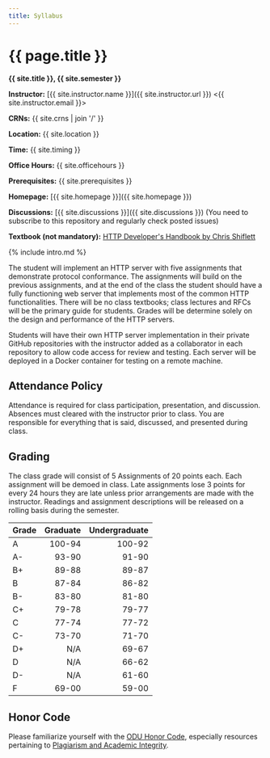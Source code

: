 ```yaml
---
title: Syllabus
---
```


# {{ page.title }}

**{{ site.title }}, {{ site.semester }}**

**Instructor:** [{{ site.instructor.name }}]({{ site.instructor.url }}) &lt;{{ site.instructor.email }}&gt;

**CRNs:** {{ site.crns | join '/' }}

**Location:** {{ site.location }}

**Time:** {{ site.timing }}

**Office Hours:** {{ site.officehours }}

**Prerequisites:** {{ site.prerequisites }}

**Homepage:** [{{ site.homepage }}]({{ site.homepage }})

**Discussions:** [{{ site.discussions }}]({{ site.discussions }}) (You need to subscribe to this repository and regularly check posted issues)

**Textbook (not mandatory):** [HTTP Developer's Handbook by Chris Shiflett](https://www.amazon.com/HTTP-Developers-Handbook-Chris-Shiflett/dp/0672324547)

{% include intro.md %}

The student will implement an HTTP server with five assignments that demonstrate protocol conformance.
The assignments will build on the previous assignments, and at the end of the class the student should have a fully functioning web server that implements most of the common HTTP functionalities.
There will be no class textbooks; class lectures and RFCs will be the primary guide for students.
Grades will be determine solely on the design and performance of the HTTP servers.

Students will have their own HTTP server implementation in their private GitHub repositories with the instructor added as a collaborator in each repository to allow code access for review and testing.
Each server will be deployed in a Docker container for testing on a remote machine.

## Attendance Policy

Attendance is required for class participation, presentation, and discussion.
Absences must cleared with the instructor prior to class.
You are responsible for everything that is said, discussed, and presented during class.

## Grading

The class grade will consist of 5 Assignments of 20 points each.
Each assignment will be demoed in class. Late assignments lose 3 points for every 24 hours they are late unless prior arrangements are made with the instructor.
Readings and assignment descriptions will be released on a rolling basis during the semester.

| Grade | Graduate | Undergraduate |
|:------|---------:|--------------:|
| A     |   100-94 |        100-92 |
| A-    |    93-90 |         91-90 |
| B+    |    89-88 |         89-87 |
| B     |    87-84 |         86-82 |
| B-    |    83-80 |         81-80 |
| C+    |    79-78 |         79-77 |
| C     |    77-74 |         77-72 |
| C-    |    73-70 |         71-70 |
| D+    |      N/A |         69-67 |
| D     |      N/A |         66-62 |
| D-    |      N/A |         61-60 |
| F     |    69-00 |         59-00 |


## Honor Code

Please familiarize yourself with the [ODU Honor Code](https://www.odu.edu/about/monarchcitizenship), especially resources pertaining to [Plagiarism and Academic Integrity](https://graduate.cs.odu.edu/resources/academic-integrity/).
